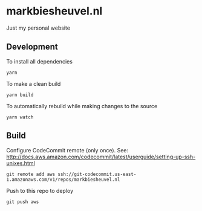 markbiesheuvel.nl
==

Just my personal website

Development
--

To install all dependencies

    yarn

To make a clean build

    yarn build

To automatically rebuild while making changes to the source

    yarn watch

Build
--

Configure CodeCommit remote (only once).
See: http://docs.aws.amazon.com/codecommit/latest/userguide/setting-up-ssh-unixes.html

    git remote add aws ssh://git-codecommit.us-east-1.amazonaws.com/v1/repos/markbiesheuvel.nl

Push to this repo to deploy

    git push aws
